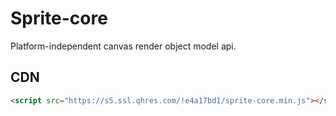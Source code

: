 # Sprite-core

Platform-independent canvas render object model api.

## CDN

```html
<script src="https://s5.ssl.qhres.com/!e4a17bd1/sprite-core.min.js"></script>
```
